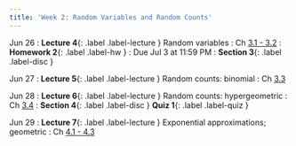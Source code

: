 ```yaml
---
title: 'Week 2: Random Variables and Random Counts'
---
```


Jun 26
: **Lecture 4**{: .label .label-lecture } Random variables
    : Ch [3.1 - 3.2](http://stat88.org/textbook/content/Chapter_03/00_Random_Counts.html)
: **Homework 2**{: .label .label-hw }
    : Due Jul 3 at 11:59 PM
: **Section 3**{: .label .label-disc }

Jun 27
: **Lecture 5**{: .label .label-lecture } Random counts: binomial
    : Ch [3.3](http://stat88.org/textbook/content/Chapter_03/03_The_Binomial_Distribution.html)


Jun 28
: **Lecture 6**{: .label .label-lecture } Random counts: hypergeometric
    : Ch [3.4](http://stat88.org/textbook/content/Chapter_03/03_The_Binomial_Distribution.html)
: **Section 4**{: .label .label-disc } **Quiz 1**{: .label .label-quiz }

Jun 29
: **Lecture 7**{: .label .label-lecture } Exponential approximations; geometric
    : Ch [4.1 - 4.3](http://stat88.org/textbook/content/Chapter_04/00_Infinitely_Many_Values.html)